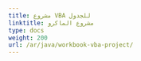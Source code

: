 ```yaml
---
title: مشروع VBA للجدول
linktitle: مشروع الماكرو
type: docs
weight: 200
url: /ar/java/workbook-vba-project/
---
```

